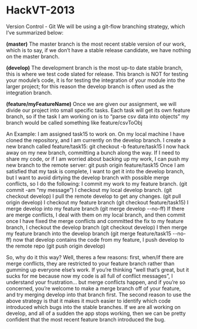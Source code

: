 **HackVT-2013**
===========
Version Control - Git
We will be using a git-flow branching strategy, which I’ve summarized below:

**(master)** The master branch is the most recent stable version of our work, which is to say, if we don’t have a stable release candidate, we have nothing on the master branch.

**(develop)** The development branch is the most up-to date stable branch, this is where we test code slated for release. This branch is NOT for testing your module’s code, it is for testing the integration of your module into the larger project; for this reason the develop branch is often used as the integration branch. 

**(feature/myFeatureName)** Once we are given our assignment, we will divide our project into small specific tasks. Each task will get its own feature branch, so if the task I am working on is to “parse csv data into objects” my branch would be called something like feature/csvToObj 


An Example: 
I am assigned task15 to work on. On my local machine I have cloned the repository, and I am currently on the develop branch. I create a new branch called feature/task15: 
git checkout -b feature/task15
I now hack away on my new branch, committing a bunch along the way. If I need to share my code, or if I am worried about backing up my work, I can push my new branch to the remote server: git push origin feature/task15
Once I am satisfied that my task is complete, I want to get it into the develop branch, but I want to avoid dirtying the develop branch with possible merge conflicts, so I do the following: 
I commit my work to my feature branch. (git commit -am “my message”)
I checkout my local develop branch. (git checkout develop)
I pull the remote develop to get any changes. (git pull origin develop) 
I checkout my feature branch (git checkout feature/task15)
I merge develop into my feature branch  (git merge develop --no-ff) 
If there are merge conflicts, I deal with them on my local branch, and then commit
once I have fixed the merge conflicts and committed the fix to my feature branch, I checkout the develop branch (git checkout develop) 
I then merge my feature branch into the develop branch (git merge feature/task15 --no-ff)
now that develop contains the code from my feature, I push develop to the remote repo (git push origin develop)   

So, why do it this way? Well, theres a few reasons: first, when/if there are merge conflicts, they are restricted to your feature branch rather than gumming up everyone else’s work. If you’re thinking “well that’s great, but it sucks for me because now my code is all full of conflict messages”, I understand your frustration… but merge conflicts happen, and if you’re so concerned, you’re welcome to make a merge branch off of your feature, and try merging develop into that branch first. The second reason to use the above strategy is that it makes it much easier to identify which code introduced which bugs into the stable branches. If we are all working on develop, and all of a sudden the app stops working, then we can be pretty confident that the most recent feature branch introduced the bug.
